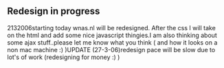 <article><h2>Redesign in progress</h2><time><span class="day">21</span><span class="month">3</span><span class="year">2006</span></time>starting today wnas.nl will be redesigned. After the css  I will take on the html and add some nice javascript thingies.I am also thinking about some ajax stuff..please let me know what you think ( and how it looks on a non mac machine :) )UPDATE (27-3-06)redesign pace will be slow due to lot's of work (redesigning for money :) )</article>